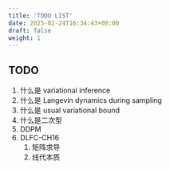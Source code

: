 ```yaml
---
title: 'TODO LIST'
date: 2025-02-24T16:34:43+08:00
draft: false
weight: 1
---
```




## TODO



1. 什么是 variational inference
2. 什么是 Langevin dynamics during sampling
3. 什么是 usual variational bound
4. 什么是二次型
5. DDPM
6. DLFC-CH16
   1. 矩阵求导
   2. 线代本质
